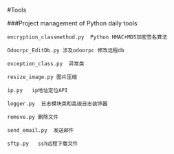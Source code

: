#Tools

###Project management of Python daily tools

```
encryption_classmethod.py  Python HMAC+MD5加密签名算法

Odoorpc_EditDb.py 涉及odoorpc 修改远程db

exception_class.py  异常类

resize_image.py 图片压缩

ip.py   ip地址定位API

logger.py  日志模块类和高级日志装饰器

remove.py 删除文件

send_email.py  发送邮件

sftp.py   ssh远程下载文件
```